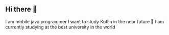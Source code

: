 ## Hi there 👋

I am mobile java programmer
I want to study Kotlin in the near future
🌱 I am currently studying at the best university in the world
